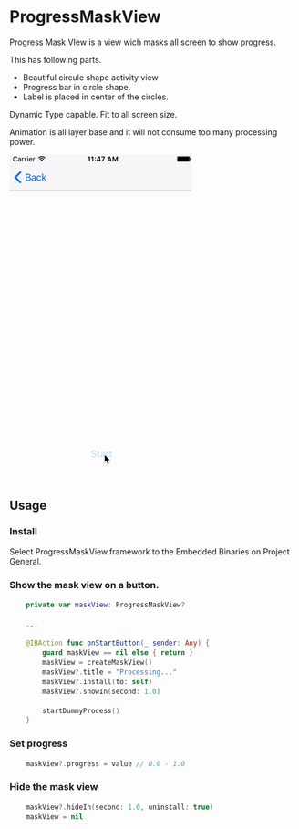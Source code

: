 #  ProgressMaskView

Progress Mask VIew is a view wich masks all screen to show progress.

This has following parts.
 - Beautiful circule shape activity view
 - Progress bar in circle shape.
 - Label is placed in center of the circles.

Dynamic Type capable.
Fit to all screen size.

Animation is all layer base and it will not consume too many processing power.

![Screen shot](./10fps.gif)

## Usage


### Install
Select ProgressMaskView.framework to the Embedded Binaries on Project General.


### Show the mask view on a button.

```Swift
    private var maskView: ProgressMaskView?
    
    ...

    @IBAction func onStartButton(_ sender: Any) {
        guard maskView == nil else { return }
        maskView = createMaskView()
        maskView?.title = "Processing..."
        maskView?.install(to: self)
        maskView?.showIn(second: 1.0)
        
        startDummyProcess()
    }
```

### Set progress

```Swift
    maskView?.progress = value // 0.0 - 1.0
```

### Hide the mask view

```Swift
    maskView?.hideIn(second: 1.0, uninstall: true)
    maskView = nil
```




